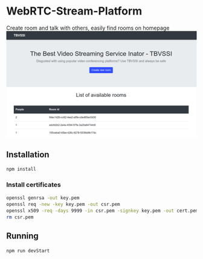 # WebRTC-Stream-Platform
Create room and talk with others, easily find rooms on homepage
![preview](https://raw.githubusercontent.com/Gregman-js/WebRTC-Streaming-Platform/master/preview.png)
## Installation
```bash
npm install
```

### Install certificates
```bash
openssl genrsa -out key.pem
openssl req -new -key key.pem -out csr.pem
openssl x509 -req -days 9999 -in csr.pem -signkey key.pem -out cert.pem
rm csr.pem
```


## Running
```bash
npm run devStart
```